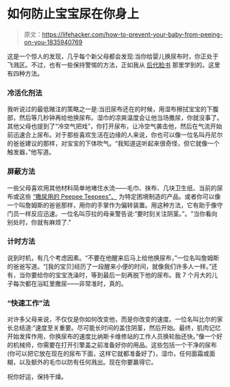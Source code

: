 # 如何防止宝宝尿在你身上

> 原文：<https://lifehacker.com/how-to-prevent-your-baby-from-peeing-on-you-1835940769>

这是一个惊人的发现，几乎每个新父母都会发现:当你给婴儿换尿布时，你正处于飞溅区。不过，也有一些保持警惕的方法，正如我从 [后代脸书](https://www.facebook.com/groups/2018785615043946/) 那里学到的。这里有四种方法。



### 冷活化剂法

我听说过的最低赌注的策略之一是:当旧尿布还在的时候，用湿布擦拭宝宝的下腹部，然后等几秒钟再给他换尿布。湿巾的凉爽温度会让他当场撒尿，你就没事了。其他父母也提到了“冷空气把戏”，你打开尿布，让冷空气袭击他，然后在气流开始前迅速合上尿布。对于那些喜欢生活在边缘的人来说，你也可以像一位名叫丹尼尔的爸爸建议的那样，对宝宝的下体吹气。“我知道这听起来很奇怪，但它就像一个触发器，”他写道。

### 屏蔽方法

一些父母喜欢用其他材料简单地堵住水流——毛巾、抹布、几块卫生纸、当前的尿布或这些 [“撒尿用的 Peepee Teepees”、](https://www.amazon.com/Peepee-Teepee-Sprinkling-WeeWee-Cellophane/dp/B000NM3DFY/ref=lp_9420034011_1_1_a_it?asc_campaign=InlineText&asc_refurl=https://lifehacker.com/how-to-prevent-your-baby-from-peeing-on-you-1835940769&asc_source=&ie=UTF8&qid=1561728650&sr=8-1&srs=9420034011&tag=kinjalifehackerlink-20) 为特定困境制造的产品。或者你可以像一个叫詹姆斯的爸爸那样，用你的手掌作为偏转装置。用这种方法，它有助于像守门员一样反应迅速。一位名叫莎拉的母亲警告说:“要时刻关注阴茎。”。"当你看向别处时，你就有麻烦了."

### **计时方法**

说到时机，有几个考虑因素。“不要在他醒来后马上给他换尿布，”一位名叫詹姆斯的爸爸写道。“[我的宝贝]经历了一段醒来小便的时间，就像我们许多人一样。”还有，当你要给你的宝宝洗澡时，等到最后一刻再脱下他的尿布。我 7 个月大的儿子每次都在浴缸里撒尿——非常准时，真的。

### **“快速工作”法**

对许多父母来说，不仅仅是你如何改变他，而是你改变的速度。一位名叫比尔的家长总结道:“速度至关重要。尽可能长时间的盖住阴茎，然后开始。最终，肌肉记忆开始发挥作用，你换尿布的速度比纳斯卡维修站的工作人员换轮胎还快。”像一个好的机械师，你需要在打开引擎盖之前准备好你的用品。这些包括一个干净的尿布(你可以把它放在现在的尿布下面，这样它就都准备好了)，湿巾，任何面霜或面糊，以及额外的毛巾以防有任何溅出。现在你要赢得它。

祝你好运，保持干燥。